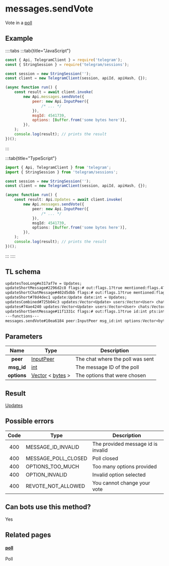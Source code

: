 # messages.sendVote

Vote in a [poll](https://core.telegram.org/constructor/poll)

## Example

::::tabs
:::tab{title="JavaScript"}

```js
const { Api, TelegramClient } = require('telegram');
const { StringSession } = require('telegram/sessions');

const session = new StringSession('');
const client = new TelegramClient(session, apiId, apiHash, {});

(async function run() {
    const result = await client.invoke(
        new Api.messages.sendVote({
            peer: new Api.InputPeer({
                /* ... */
            }),
            msgId: 4541739,
            options: [Buffer.from('some bytes here')],
        }),
    );
    console.log(result); // prints the result
})();
```

:::

:::tab{title="TypeScript"}

```ts
import { Api, TelegramClient } from 'telegram';
import { StringSession } from 'telegram/sessions';

const session = new StringSession('');
const client = new TelegramClient(session, apiId, apiHash, {});

(async function run() {
    const result: Api.Updates = await client.invoke(
        new Api.messages.sendVote({
            peer: new Api.InputPeer({
                /* ... */
            }),
            msgId: 4541739,
            options: [Buffer.from('some bytes here')],
        }),
    );
    console.log(result); // prints the result
})();
```

:::
::::

## TL schema

```txt
updatesTooLong#e317af7e = Updates;
updateShortMessage#2296d2c8 flags:# out:flags.1?true mentioned:flags.4?true media_unread:flags.5?true silent:flags.13?true id:int user_id:int message:string pts:int pts_count:int date:int fwd_from:flags.2?MessageFwdHeader via_bot_id:flags.11?int reply_to:flags.3?MessageReplyHeader entities:flags.7?Vector<MessageEntity> = Updates;
updateShortChatMessage#402d5dbb flags:# out:flags.1?true mentioned:flags.4?true media_unread:flags.5?true silent:flags.13?true id:int from_id:int chat_id:int message:string pts:int pts_count:int date:int fwd_from:flags.2?MessageFwdHeader via_bot_id:flags.11?int reply_to:flags.3?MessageReplyHeader entities:flags.7?Vector<MessageEntity> = Updates;
updateShort#78d4dec1 update:Update date:int = Updates;
updatesCombined#725b04c3 updates:Vector<Update> users:Vector<User> chats:Vector<Chat> date:int seq_start:int seq:int = Updates;
updates#74ae4240 updates:Vector<Update> users:Vector<User> chats:Vector<Chat> date:int seq:int = Updates;
updateShortSentMessage#11f1331c flags:# out:flags.1?true id:int pts:int pts_count:int date:int media:flags.9?MessageMedia entities:flags.7?Vector<MessageEntity> = Updates;
---functions---
messages.sendVote#10ea6184 peer:InputPeer msg_id:int options:Vector<bytes> = Updates;
```

## Parameters

|    Name     | Type                                                                                                  | Description                      |
| :---------: | ----------------------------------------------------------------------------------------------------- | -------------------------------- |
|  **peer**   | [InputPeer](https://core.telegram.org/type/InputPeer)                                                 | The chat where the poll was sent |
| **msg_id**  | [int](https://core.telegram.org/type/int)                                                             | The message ID of the poll       |
| **options** | [Vector](https://core.telegram.org/type/Vector%20t) < [bytes](https://core.telegram.org/type/bytes) > | The options that were chosen     |

## Result

[Updates](https://core.telegram.org/type/Updates)

## Possible errors

| Code | Type                | Description                        |
| :--: | ------------------- | ---------------------------------- |
| 400  | MESSAGE_ID_INVALID  | The provided message id is invalid |
| 400  | MESSAGE_POLL_CLOSED | Poll closed                        |
| 400  | OPTIONS_TOO_MUCH    | Too many options provided          |
| 400  | OPTION_INVALID      | Invalid option selected            |
| 400  | REVOTE_NOT_ALLOWED  | You cannot change your vote        |

## Can bots use this method?

Yes

## Related pages

#### [poll](https://core.telegram.org/constructor/poll)

Poll
